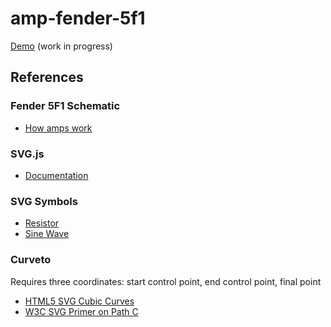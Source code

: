 # amp-fender-5f1

[Demo](https://petedegraw.github.io/amp-fender-5f1/) (work in progress)

## References

### Fender 5F1 Schematic

- [How amps work](https://robrobinette.com/How_Amps_Work.htm)

### SVG.js

- [Documentation](https://svgjs.com/docs/3.0/)

### SVG Symbols

- [Resistor](https://commons.wikimedia.org/wiki/File:Resistor_symbol_America.svg)
- [Sine Wave](https://commons.wikimedia.org/wiki/File:Sine_wave_2.svg)

### Curveto

Requires three coordinates: start control point, end control point, final point

- [HTML5 SVG Cubic Curves](https://www.sitepoint.com/html5-svg-cubic-curves/)
- [W3C SVG Primer on Path C](https://www.w3.org/Graphics/SVG/IG/resources/svgprimer.html#path_C)
